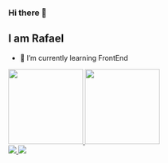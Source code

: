 ### Hi there 👋

## I am Rafael

- 🌱 I’m currently learning FrontEnd

<div align="left">
  <a href="https://github.com/R0cs">
  <img height="150em" src="https://github-readme-stats.vercel.app/api?username=R0cs&show_icons=true&theme=dark&include_all_commits=true&count_private=true"/>

  <img height="150em" src="https://github-readme-stats.vercel.app/api/top-langs/?username=R0cs&layout=compact&langs_count=7&theme=dark"/>
   
</div>
  
  <div>
  <a href = "mailto:rafael.comar@gmail.com">
    <img src="https://img.shields.io/badge/-Gmail-%23333?style=for-the-badge&logo=gmail&logoColor=white" target="_blank">
  </a>
  <a href="https://www.linkedin.com/in/rafael-comar-19b3a1a2/" target="_blank">
    <img src="https://img.shields.io/badge/-LinkedIn-%230077B5?style=for-the-badge&logo=linkedin&logoColor=white" target="_blank">
  </a> 
  </div>  
  <!--
**R0cs/R0cs** is a ✨ _special_ ✨ repository because its `README.md` (this file) appears on your GitHub profile.

Here are some ideas to get you started:

- 🔭 I’m currently working on ...
- 🌱 I’m currently learning ...
- 👯 I’m looking to collaborate on ...
- 🤔 I’m looking for help with ...
- 💬 Ask me about ...
- 📫 How to reach me: ...
- 😄 Pronouns: ...
- ⚡ Fun fact: ...
-->

